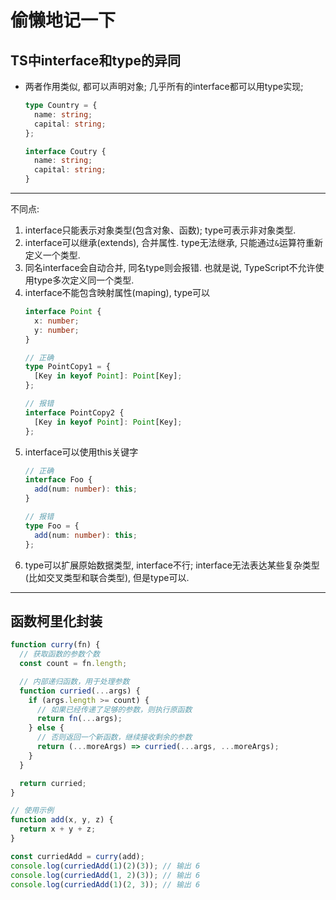 # 偷懒地记一下

## TS中interface和type的异同
 - 两者作用类似, 都可以声明对象; 几乎所有的interface都可以用type实现;
    ```typescript
    type Country = {
      name: string;
      capital: string;
    };

    interface Coutry {
      name: string;
      capital: string;
    }
    ```

---
不同点:
 1. interface只能表示对象类型(包含对象、函数); type可表示非对象类型.
 2. interface可以继承(extends), 合并属性. type无法继承, 只能通过`&`运算符重新定义一个类型.
 3. 同名interface会自动合并, 同名type则会报错. 也就是说, TypeScript不允许使用type多次定义同一个类型.
 4. interface不能包含映射属性(maping), type可以
    ```typescript
    interface Point {
      x: number;
      y: number;
    }

    // 正确
    type PointCopy1 = {
      [Key in keyof Point]: Point[Key];
    };

    // 报错
    interface PointCopy2 {
      [Key in keyof Point]: Point[Key];
    };
    ```
 5. interface可以使用this关键字
    ```typescript
    // 正确
    interface Foo {
      add(num: number): this;
    }

    // 报错
    type Foo = {
      add(num: number): this;
    };
    ```
 6. type可以扩展原始数据类型, interface不行; interface无法表达某些复杂类型(比如交叉类型和联合类型), 但是type可以.

---
## 函数柯里化封装
```js
function curry(fn) {
  // 获取函数的参数个数
  const count = fn.length;

  // 内部递归函数，用于处理参数
  function curried(...args) {
    if (args.length >= count) {
      // 如果已经传递了足够的参数，则执行原函数
      return fn(...args);
    } else {
      // 否则返回一个新函数，继续接收剩余的参数
      return (...moreArgs) => curried(...args, ...moreArgs);
    }
  }

  return curried;
}

// 使用示例
function add(x, y, z) {
  return x + y + z;
}

const curriedAdd = curry(add);
console.log(curriedAdd(1)(2)(3)); // 输出 6
console.log(curriedAdd(1, 2)(3)); // 输出 6
console.log(curriedAdd(1)(2, 3)); // 输出 6
```